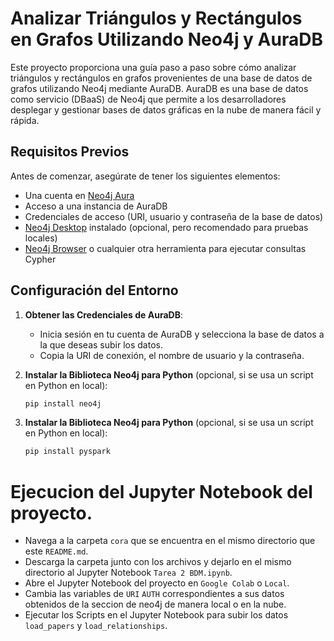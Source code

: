 # Analizar Triángulos y Rectángulos en Grafos Utilizando Neo4j y AuraDB

Este proyecto proporciona una guía paso a paso sobre cómo analizar triángulos y rectángulos en grafos provenientes de una base de datos de grafos utilizando Neo4j mediante AuraDB. AuraDB es una base de datos como servicio (DBaaS) de Neo4j que permite a los desarrolladores desplegar y gestionar bases de datos gráficas en la nube de manera fácil y rápida.


## Requisitos Previos

Antes de comenzar, asegúrate de tener los siguientes elementos:

- Una cuenta en [Neo4j Aura](https://aura.neo4j.com/)
- Acceso a una instancia de AuraDB
- Credenciales de acceso (URI, usuario y contraseña de la base de datos)
- [Neo4j Desktop](https://neo4j.com/download/) instalado (opcional, pero recomendado para pruebas locales)
- [Neo4j Browser](https://neo4j.com/developer/neo4j-browser/) o cualquier otra herramienta para ejecutar consultas Cypher

## Configuración del Entorno

1. **Obtener las Credenciales de AuraDB**: 
   - Inicia sesión en tu cuenta de AuraDB y selecciona la base de datos a la que deseas subir los datos.
   - Copia la URI de conexión, el nombre de usuario y la contraseña.

2. **Instalar la Biblioteca Neo4j para Python** (opcional, si se usa un script en Python en local):
   ```sh
   pip install neo4j

3. **Instalar la Biblioteca Neo4j para Python** (opcional, si se usa un script en Python en local):
    ```sh
    pip install pyspark

#  Ejecucion del Jupyter Notebook del proyecto.

- Navega a la carpeta `cora` que se encuentra en el mismo directorio que este `README.md`.
- Descarga la carpeta junto con los archivos y dejarlo en el mismo directorio al Jupyter Notebook `Tarea 2 BDM.ipynb`.
- Abre el Jupyter Notebook del proyecto en `Google Colab` o `Local`.
- Cambia las variables de `URI` `AUTH` correspondientes a sus datos obtenidos de la seccion de neo4j de manera local o en la nube.
- Ejecutar los Scripts en el Jupyter Notebook para subir los datos `load_papers` y `load_relationships`.
